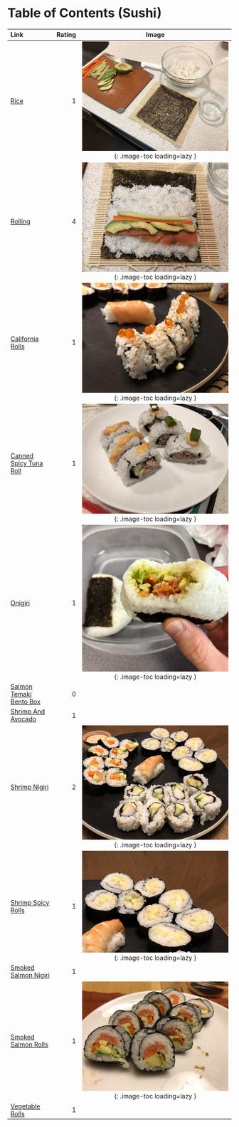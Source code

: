 # Table of Contents (Sushi)

| Link                                                    | Rating | Image                                                                                   |
|:--------------------------------------------------------|-------:|:---------------------------------------------------------------------------------------:|
| [Rice](./_rice.md)                                      | 1      | ![_rice.jpg](./_rice.jpg){: .image-toc loading=lazy }                                   |
| [Rolling](./_rolling.md)                                | 4      | ![_rolling.jpg](./_rolling.jpg){: .image-toc loading=lazy }                             |
| [California Rolls](./california_rolls.md)               | 1      | ![california_rolls.jpeg](./california_rolls.jpeg){: .image-toc loading=lazy }           |
| [Canned Spicy Tuna Roll](./canned_spicy_tuna_roll.md)   | 1      | ![canned_spicy_tuna_roll.jpg](./canned_spicy_tuna_roll.jpg){: .image-toc loading=lazy } |
| [Onigiri](./onigiri.md)                                 | 1      | ![onigiri.jpg](./onigiri.jpg){: .image-toc loading=lazy }                               |
| [Salmon Temaki Bento Box](./salmon_temaki_bento_box.md) | 0      | <!-- TODO: Capture image -->                                                            |
| [Shrimp And Avocado](./shrimp_and_avocado.md)           | 1      | <!-- TODO: Capture image -->                                                            |
| [Shrimp Nigiri](./shrimp_nigiri.md)                     | 2      | ![shrimp_nigiri.jpeg](./shrimp_nigiri.jpeg){: .image-toc loading=lazy }                 |
| [Shrimp Spicy Rolls](./shrimp_spicy_rolls.md)           | 1      | ![shrimp_spicy_rolls.jpeg](./shrimp_spicy_rolls.jpeg){: .image-toc loading=lazy }       |
| [Smoked Salmon Nigiri](./smoked_salmon_nigiri.md)       | 1      | <!-- TODO: Capture image -->                                                            |
| [Smoked Salmon Rolls](./smoked_salmon_rolls.md)         | 1      | ![smoked_salmon_rolls.jpg](./smoked_salmon_rolls.jpg){: .image-toc loading=lazy }       |
| [Vegetable Rolls](./vegetable_rolls.md)                 | 1      | <!-- TODO: Capture image -->                                                            |
